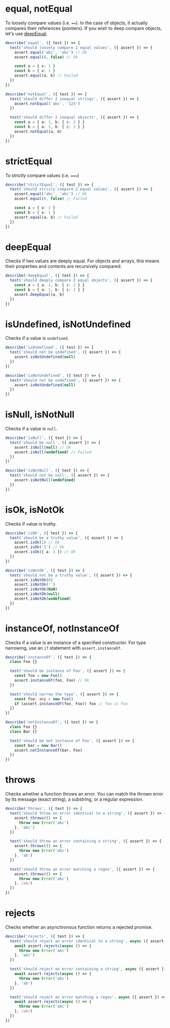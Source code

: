 # equal, notEqual

To loosely compare values (i.e. `==`). In the case of objects, it actually compares their references (pointers). If you wish to deep compare objects, let's use [deepEqual](#deepEqual).

```ts
describe('equal', ({ test }) => {
  test('should loosely compare 2 equal values', ({ assert }) => {
    assert.equal('abc', 'abc') // Ok
    assert.equal(0, false) // Ok

    const a = { x: 1 }
    const b = { x: 1 }
    assert.equal(a, b) // Failed
  })
})
```

```ts
describe('notEqual', ({ test }) => {
  test('should differ 2 inequal strings', ({ assert }) => {
    assert.notEqual('abc', '123')
  })

  test('should differ 2 inequal objects', ({ assert }) => {
    const a = { a: 1, b: { c: 2 } }
    const b = { a: 1, b: { c: 2 } }
    assert.notEqual(a, b)
  })
})
```

# strictEqual

To strictly compare values (i.e. `===`)

```ts
describe('strictEqual', ({ test }) => {
  test('should stricly compare 2 equal values', ({ assert }) => {
    assert.equal('abc', 'abc') // Ok
    assert.equal(0, false) // Failed

    const a = { x: 1 }
    const b = { x: 1 }
    assert.equal(a, b) // Failed
  })
})
```

# deepEqual

Checks if two values are deeply equal. For objects and arrays, this means their properties and contents are recursively compared.

```ts
describe('deepEqual', ({ test }) => {
  test('should deeply compare 2 equal objects', ({ assert }) => {
    const a = { a: 1, b: { c: 2 } }
    const b = { a: 1, b: { c: 2 } }
    assert.deepEqual(a, b)
  })
})
```

# isUndefined, isNotUndefined

Checks if a value is `undefined`.

```ts
describe('isUndefined', ({ test }) => {
  test('should not be undefined', ({ assert }) => {
    assert.isNotUndefined(null)
  })
})
```

```ts
describe('isNotUndefined', ({ test }) => {
  test('should not be undefined', ({ assert }) => {
    assert.isNotUndefined(null)
  })
})
```

# isNull, isNotNull

Checks if a value is `null`.

```ts
describe('isNull', ({ test }) => {
  test('should be null', ({ assert }) => {
    assert.isNull(null) // Ok
    assert.isNull(undefined) // Failed
  })
})
```

```ts
describe('isNotNull', ({ test }) => {
  test('should not be null', ({ assert }) => {
    assert.isNotNull(undefined)
  })
})
```

# isOk, isNotOk

Checks if value is truthy.

```ts
describe('isOk', ({ test }) => {
  test('should be a truthy value', ({ assert }) => {
    assert.isOk(1) // Ok
    assert.isOk('1') // Ok
    assert.isOk({ a: 1 }) // Ok
  })
})
```

```ts
describe('isNotOk', ({ test }) => {
  test('should not be a truthy value', ({ assert }) => {
    assert.isNotOk(0)
    assert.isNotOk('')
    assert.isNotOk(NaN)
    assert.isNotOk(null)
    assert.isNotOk(undefined)
  })
})
```

# instanceOf, notInstanceOf

Checks if a value is an instance of a specified constructor. For type narrowing, use an `if` statement with `assert.instanceOf`.

```ts
describe('instanceOf', ({ test }) => {
  class Foo {}

  test('should be instance of Foo', ({ assert }) => {
    const foo = new Foo()
    assert.instanceOf(foo, Foo) // Ok
  })

  test('should narrow the type', ({ assert }) => {
    const foo: any = new Foo()
    if (assert.instanceOf(foo, Foo)) foo // foo is Foo
  })
})
```

```ts
describe('notInstanceOf', ({ test }) => {
  class Foo {}
  class Bar {}

  test('should be not instance of Foo', ({ assert }) => {
    const bar = new Bar()
    assert.notInstanceOf(bar, Foo)
  })
})
```

# throws

Checks whether a function throws an error. You can match the thrown error by its message (exact string), a substring, or a regular expression.

```ts
describe('throws', ({ test }) => {
  test('should throw an error identical to a string', ({ assert }) => {
    assert.throws(() => {
      throw new Error('abc')
    }, 'abc')
  })

  test('should throw an error containing a string', ({ assert }) => {
    assert.throws(() => {
      throw new Error('abc')
    }, 'ab')
  })

  test('should throw an error matching a regex', ({ assert }) => {
    assert.throws(() => {
      throw new Error('abc')
    }, /ab/)
  })
})
```

# rejects

Checks whether an asynchronous function returns a rejected promise.

```ts
describe('rejects', ({ test }) => {
  test('should reject an error identical to a string', async ({ assert }) => {
    await assert.rejects(async () => {
      throw new Error('abc')
    }, 'abc')
  })

  test('should reject an error containing a string', async ({ assert }) => {
    await assert.rejects(async () => {
      throw new Error('abc')
    }, 'ab')
  })

  test('should reject an error matching a regex', async ({ assert }) => {
    await assert.rejects(async () => {
      throw new Error('abc')
    }, /ab/)
  })
})
```
